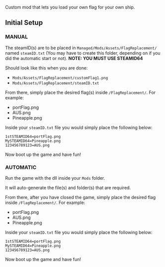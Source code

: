 Custom mod that lets you load your own flag for your own ship.

## Initial Setup

### MANUAL

The steamID(s) are to be placed in `Managed/Mods/Assets/FlagReplacement/` named `steamID.txt` (You may have to create this folder, depending on if you did the automatic start or not). **NOTE: YOU MUST USE STEAMID64**

Should look like this when you are done:

- `Mods/Assets/FlagReplacement/customFlag1.png`
- `Mods/Assets/FlagReplacement/steamID.txt`

From there, simply place the desired flag(s) inside `/FlagReplacement/`. For example:

- portFlag.png
- AUS.png
- Pineapple.png

Inside your `steamID.txt` file you would simply place the following below:

```TEXT
1stSTEAMID64=portFlag.png
MySTEAMID64=Pineapple.png
123456789123=AUS.png
```

Now boot up the game and have fun!

### AUTOMATIC

Run the game with the dll inside your `Mods` folder.

It will auto-generate the file(s) and folder(s) that are required.

From there, after you have closed the game, simply place the desired flag inside `/FlagReplacement/`. For example:

- portFlag.png
- AUS.png
- Pineapple.png

Inside your `steamID.txt` file you would simply place the following below:

```TEXT
1stSTEAMID64=portFlag.png
MySTEAMID64=Pineapple.png
123456789123=AUS.png
```

Now boot up the game and have fun!